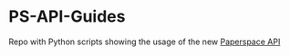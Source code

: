 # PS-API-Guides
Repo with Python scripts showing the usage of the new [Paperspace API](https://docs.digitalocean.com/reference/paperspace/pspace/api-reference/)
